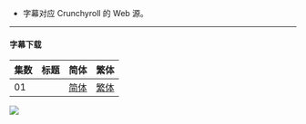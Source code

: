 - 字幕对应 Crunchyroll 的 Web 源。


----

#### 字幕下载

<auto-generated-table>

| 集数 | 标题 | 简体 | 繁体 |
| - | - | - | - |
| 01 |  | [简体](https://raw.githubusercontent.com/SweetSub/SweetSub/master/Archive/Takopii%20no%20Genzai/%5BSweetSub%5D%20Takopii%20no%20Genzai%20-%2001.chs.ass) | [繁体](https://raw.githubusercontent.com/SweetSub/SweetSub/master/Archive/Takopii%20no%20Genzai/%5BSweetSub%5D%20Takopii%20no%20Genzai%20-%2001.cht.ass) |

</auto-generated-table>


![](https://p.sda1.dev/25/5d117072ba6c6f3ea2b1cf015dacb94d/Takopii.jpgg)
